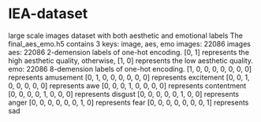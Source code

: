 # IEA-dataset
  large scale images dataset with both aesthetic and emotional labels
  The final_aes_emo.h5 contains 3 keys: image, aes, emo
  images: 22086 images
  aes: 22086 2-demension labels of one-hot encoding.
  [0, 1] represents the high aesthetic quality, otherwise, [1, 0] represents the low aesthetic quality.
  emo: 22086 8-demension labels of one-hot encoding.
  [1, 0, 0, 0, 0, 0, 0, 0] represents amusement
  [0, 1, 0, 0, 0, 0, 0, 0] represents excitement
  [0, 0, 1, 0, 0, 0, 0, 0] represents awe
  [0, 0, 0, 1, 0, 0, 0, 0] represents contentment
  [0, 0, 0, 0, 1, 0, 0, 0] represents disgust
  [0, 0, 0, 0, 0, 1, 0, 0] represents anger
  [0, 0, 0, 0, 0, 0, 1, 0] represents fear
  [0, 0, 0, 0, 0, 0, 0, 1] represents sad
